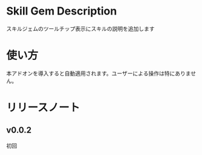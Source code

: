 # Skill Gem Description
スキルジェムのツールチップ表示にスキルの説明を追加します
# 使い方
本アドオンを導入すると自動適用されます。ユーザーによる操作は特にありません。
# リリースノート

## v0.0.2
初回

